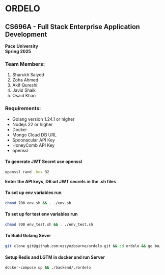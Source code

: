 # ORDELO

## CS696A - Full Stack Enterprise Application Development

**Pace University**  
**Spring 2025**

### Team Members:

1. Sharukh Saiyed
2. Zoha Ahmed
3. Akif Qureshi
4. Javid Shaik
5. Osaid Khan

### Requirements:

- Golang version 1.24.1 or higher
- Nodejs 22 or higher
- Docker
- Mongo Cloud DB URL
- Spoonacular API Key
- HoneyComb API Key
- openssl

#### To generate JWT Secret use openssl

```bash
openssl rand -hex 32
```

**Enter the API keys, DB url JWT secrets in the .sh files**

#### To set up env variables run

```bash
chmod 700 env.sh && . ./env.sh
```

#### To set up for test env variables run

```bash
chmod 700 env_test.sh && . ./env_test.sh
```

#### To Build Golang Sever

```bash
git clone git@github.com:ozzyozbourne/ordelo.git && cd ordelo && go build ./backend/
```

#### Setup Redis and LGTM in docker and run Server

```bash
docker-compose up && ./backend/./ordelo
```
